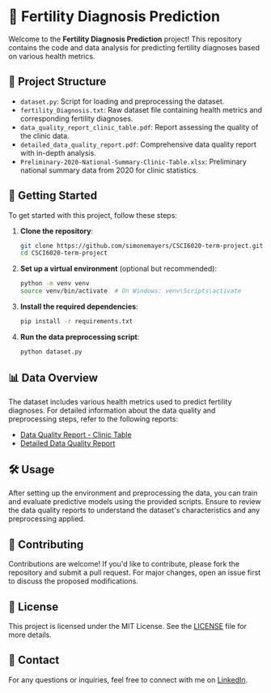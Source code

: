 # 🧬 Fertility Diagnosis Prediction

Welcome to the **Fertility Diagnosis Prediction** project! This repository contains the code and data analysis for predicting fertility diagnoses based on various health metrics.

## 📁 Project Structure

- `dataset.py`: Script for loading and preprocessing the dataset.
- `fertility_Diagnosis.txt`: Raw dataset file containing health metrics and corresponding fertility diagnoses.
- `data_quality_report_clinic_table.pdf`: Report assessing the quality of the clinic data.
- `detailed_data_quality_report.pdf`: Comprehensive data quality report with in-depth analysis.
- `Preliminary-2020-National-Summary-Clinic-Table.xlsx`: Preliminary national summary data from 2020 for clinic statistics.

## 🚀 Getting Started

To get started with this project, follow these steps:

1. **Clone the repository**:
   ```bash
   git clone https://github.com/simonemayers/CSCI6020-term-project.git
   cd CSCI6020-term-project
   ```

2. **Set up a virtual environment** (optional but recommended):
   ```bash
   python -m venv venv
   source venv/bin/activate  # On Windows: venv\Scripts\activate
   ```

3. **Install the required dependencies**:
   ```bash
   pip install -r requirements.txt
   ```

4. **Run the data preprocessing script**:
   ```bash
   python dataset.py
   ```

## 📊 Data Overview

The dataset includes various health metrics used to predict fertility diagnoses. For detailed information about the data quality and preprocessing steps, refer to the following reports:

- [Data Quality Report - Clinic Table](data_quality_report_clinic_table.pdf)
- [Detailed Data Quality Report](detailed_data_quality_report.pdf)

## 🛠️ Usage

After setting up the environment and preprocessing the data, you can train and evaluate predictive models using the provided scripts. Ensure to review the data quality reports to understand the dataset's characteristics and any preprocessing applied.

## 🤝 Contributing

Contributions are welcome! If you'd like to contribute, please fork the repository and submit a pull request. For major changes, open an issue first to discuss the proposed modifications.

## 📄 License

This project is licensed under the MIT License. See the [LICENSE](LICENSE) file for more details.

## 📧 Contact

For any questions or inquiries, feel free to connect with me on [LinkedIn](https://www.linkedin.com/in/simone-mayers/).


